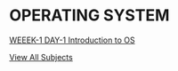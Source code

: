 # OPERATING SYSTEM

[WEEEK-1 DAY-1 Introduction to OS](https://drive.google.com/file/d/1RNma6R0wB4OWzXKKNTxmvfZCsAk6zYFw/view?usp=sharing)

[View All Subjects](/)
